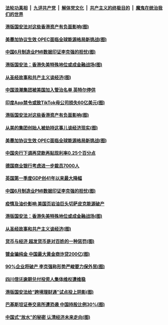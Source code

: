 ####  [法轮功真相](../../../../basic/blob/master/README.md?t=07020701) &nbsp;|&nbsp; [九评共产党](../../../../9ping.md/blob/master/README.md?t=07020701) &nbsp;|&nbsp; [解体党文化](../../../../jtdwh.md/blob/master/README.md?t=07020701)  &nbsp;|&nbsp; [共产主义的终极目的](../../../../gczydzjmd.md/blob/master/README.md?t=07020701) &nbsp;|&nbsp; [魔鬼在统治我们的世界](../../../../mgztzwmdsj.md/blob/master/README.md?t=07020701) 

#### [港版国安法对这些香港资产有负面影响(图)](../pages/p5/938357.md?t=07020701) 

#### [美墨加协议生效 OPEC面临全球能源格局新挑战(图)](../pages/p5/938340.md?t=07020701) 


#### [中国6月制造业PMI数据印证李克强的担忧(图)](../pages/p5/938245.md?t=07020701) 

#### [港版国安法：香港失美特殊地位或成金融战场(图)](../pages/p5/938230.md?t=07020701) 

#### [从圣经故事和共产主义谈经济(图)](../pages/p5/938133.md?t=07020701) 

#### [中国浪潮集团被美国加入管治名单 英特尔停供](../pages/p5/938365.md?t=07020701) 

#### [印度App禁令或致TikTok母公司损失60亿美元(图)](../pages/p5/938364.md?t=07020701) 

#### [港版国安法对这些香港资产有负面影响(图)](../pages/p5/938357.md?t=07020701) 

#### [从美的集团创始人被劫持这事儿谈经济现实(图)](../pages/p5/938344.md?t=07020701) 

#### [美墨加协议生效 OPEC面临全球能源格局新挑战(图)](../pages/p5/938340.md?t=07020701) 


#### [中国央行下调再贷款再贴现利率0.25个百分点](../pages/p5/938264.md?t=07020701) 

#### [德国商业银行考虑进一步裁员7000人](../pages/p5/938262.md?t=07020701) 

#### [英国第一季度GDP创41年以来最大降幅](../pages/p5/938261.md?t=07020701) 

#### [中国6月制造业PMI数据印证李克强的担忧(图)](../pages/p5/938245.md?t=07020701) 

#### [疫情及油价影响 美国页岩油巨头切萨皮克能源破产](../pages/p5/938232.md?t=07020701) 

#### [港版国安法：香港失美特殊地位或成金融战场(图)](../pages/p5/938230.md?t=07020701) 

#### [从圣经故事和共产主义谈经济(图)](../pages/p5/938133.md?t=07020701) 

#### [货币与经济 超发货币是对百姓的一种惩罚(图)](../pages/p5/938130.md?t=07020701) 

#### [镀金骗纯金 中国最大黄金商诈贷200亿(图)](../pages/p5/938160.md?t=07020701) 

#### [90%企业将破产 李克强称形势严峻要力保外贸(图)](../pages/p5/938142.md?t=07020701) 

#### [四川信讬逾期兑付投资人集体维权遭维稳](../pages/p5/938159.md?t=07020701) 

#### [港版国安法给“跨境理财通”试点投上阴影(图)](../pages/p5/938156.md?t=07020701) 

#### [巴基斯坦证券交易所遭恐袭 中国持股比例30%(图)](../pages/p5/938118.md?t=07020701) 

#### [中国式“放水”的秘密 认清经济未来走向(图)](../pages/p5/938113.md?t=07020701) 

